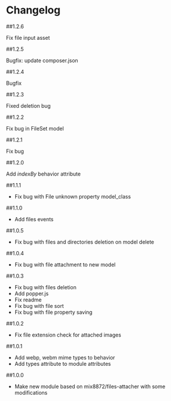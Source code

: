 # Changelog

##1.2.6

Fix file input asset

##1.2.5

Bugfix: update composer.json

##1.2.4

Bugfix

##1.2.3

Fixed deletion bug

##1.2.2

Fix bug in FileSet model

##1.2.1

Fix bug

##1.2.0

Add *indexBy* behavior attribute

##1.1.1

- Fix bug with File unknown property model_class

##1.1.0

- Add files events

##1.0.5

- Fix bug with files and directories deletion on model delete

##1.0.4

- Fix bug with file attachment to new model

##1.0.3

- Fix bug with files deletion
- Add popper.js
- Fix readme
- Fix bug with file sort
- Fix bug with file property saving

##1.0.2

- Fix file extension check for attached images

##1.0.1

- Add webp, webm mime types to behavior
- Add types attribute to module attributes

##1.0.0

- Make new module based on mix8872/files-attacher with some modifications
